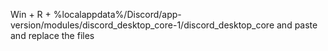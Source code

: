 Win + R + %localappdata%/Discord/app-version/modules/discord_desktop_core-1/discord_desktop_core
and paste and replace the files
